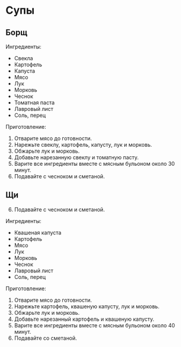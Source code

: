 # Супы

## Борщ

Ингредиенты:
- Свекла
- Картофель
- Капуста
- Мясо
- Лук
- Морковь
- Чеснок
- Томатная паста
- Лавровый лист
- Соль, перец

Приготовление:
1. Отварите мясо до готовности.
2. Нарежьте свеклу, картофель, капусту, лук и морковь.
3. Обжарьте лук и морковь.
4. Добавьте нарезанную свеклу и томатную пасту.
5. Варите все ингредиенты вместе с мясным бульоном около 30 минут.
6. Подавайте с чесноком и сметаной.

## Щи

6. Подавайте с чесноком и сметаной.


Ингредиенты:
- Квашеная капуста
- Картофель
- Мясо
- Лук
- Морковь
- Чеснок
- Лавровый лист
- Соль, перец

Приготовление:
1. Отварите мясо до готовности.
2. Нарежьте картофель, квашеную капусту, лук и морковь.
3. Обжарьте лук и морковь.
4. Добавьте нарезанный картофель и квашеную капусту.
5. Варите все ингредиенты вместе с мясным бульоном около 40 минут.
6. Подавайте со сметаной.
